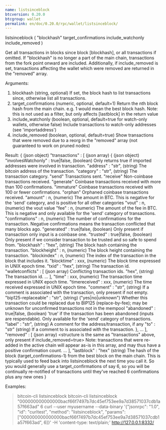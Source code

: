 ```yaml
---
name: listsinceblock
btcversion: 0.20.0
btcgroup: wallet
permalink: en/doc/0.20.0/rpc/wallet/listsinceblock/
---
```


listsinceblock ( "blockhash" target_confirmations include_watchonly include_removed )

Get all transactions in blocks since block [blockhash], or all transactions if omitted.
If "blockhash" is no longer a part of the main chain, transactions from the fork point onward are included.
Additionally, if include_removed is set, transactions affecting the wallet which were removed are returned in the "removed" array.

Arguments:
1. blockhash               (string, optional) If set, the block hash to list transactions since, otherwise list all transactions.
2. target_confirmations    (numeric, optional, default=1) Return the nth block hash from the main chain. e.g. 1 would mean the best block hash. Note: this is not used as a filter, but only affects [lastblock] in the return value
3. include_watchonly       (boolean, optional, default=true for watch-only wallets, otherwise false) Include transactions to watch-only addresses (see 'importaddress')
4. include_removed         (boolean, optional, default=true) Show transactions that were removed due to a reorg in the "removed" array
                           (not guaranteed to work on pruned nodes)

Result:
{                                          (json object)
  "transactions" : [                       (json array)
    {                                      (json object)
      "involvesWatchonly" : true|false,    (boolean) Only returns true if imported addresses were involved in transaction.
      "address" : "str",                   (string) The bitcoin address of the transaction.
      "category" : "str",                  (string) The transaction category.
                                           "send"                  Transactions sent.
                                           "receive"               Non-coinbase transactions received.
                                           "generate"              Coinbase transactions received with more than 100 confirmations.
                                           "immature"              Coinbase transactions received with 100 or fewer confirmations.
                                           "orphan"                Orphaned coinbase transactions received.
      "amount" : n,                        (numeric) The amount in BTC. This is negative for the 'send' category, and is positive
                                           for all other categories
      "vout" : n,                          (numeric) the vout value
      "fee" : n,                           (numeric) The amount of the fee in BTC. This is negative and only available for the
                                           'send' category of transactions.
      "confirmations" : n,                 (numeric) The number of confirmations for the transaction. Negative confirmations means the
                                           transaction conflicted that many blocks ago.
      "generated" : true|false,            (boolean) Only present if transaction only input is a coinbase one.
      "trusted" : true|false,              (boolean) Only present if we consider transaction to be trusted and so safe to spend from.
      "blockhash" : "hex",                 (string) The block hash containing the transaction.
      "blockheight" : n,                   (numeric) The block height containing the transaction.
      "blockindex" : n,                    (numeric) The index of the transaction in the block that includes it.
      "blocktime" : xxx,                   (numeric) The block time expressed in UNIX epoch time.
      "txid" : "hex",                      (string) The transaction id.
      "walletconflicts" : [                (json array) Conflicting transaction ids.
        "hex",                             (string) The transaction id.
        ...
      ],
      "time" : xxx,                        (numeric) The transaction time expressed in UNIX epoch time.
      "timereceived" : xxx,                (numeric) The time received expressed in UNIX epoch time.
      "comment" : "str",                   (string) If a comment is associated with the transaction, only present if not empty.
      "bip125-replaceable" : "str",        (string) ("yes|no|unknown") Whether this transaction could be replaced due to BIP125 (replace-by-fee);
                                           may be unknown for unconfirmed transactions not in the mempool
      "abandoned" : true|false,            (boolean) 'true' if the transaction has been abandoned (inputs are respendable). Only available for the 
                                           'send' category of transactions.
      "label" : "str",                     (string) A comment for the address/transaction, if any
      "to" : "str"                         (string) If a comment to is associated with the transaction.
    },
    ...
  ],
  "removed" : [                            (json array) <structure is the same as "transactions" above, only present if include_removed=true>
                                           Note: transactions that were re-added in the active chain will appear as-is in this array, and may thus have a positive confirmation count.
    ...
  ],
  "lastblock" : "hex"                      (string) The hash of the block (target_confirmations-1) from the best block on the main chain. This is typically used to feed back into listsinceblock the next time you call it. So you would generally use a target_confirmations of say 6, so you will be continually re-notified of transactions until they've reached 6 confirmations plus any new ones
}

Examples:
> bitcoin-cli listsinceblock 
> bitcoin-cli listsinceblock "000000000000000bacf66f7497b7dc45ef753ee9a7d38571037cdb1a57f663ad" 6
> curl --user myusername --data-binary '{"jsonrpc": "1.0", "id": "curltest", "method": "listsinceblock", "params": ["000000000000000bacf66f7497b7dc45ef753ee9a7d38571037cdb1a57f663ad", 6]}' -H 'content-type: text/plain;' http://127.0.0.1:8332/


